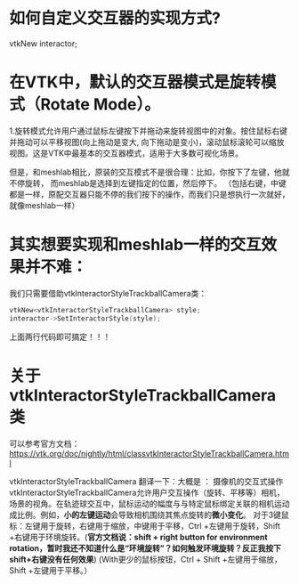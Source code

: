 # 如何自定义交互器的实现方式?
vtkNew<vtkRenderWindowInteractor> interactor;


# 在VTK中，默认的交互器模式是旋转模式（Rotate Mode）。
1.旋转模式允许用户通过鼠标左键按下并拖动来旋转视图中的对象。按住鼠标右键并拖动可以平移视图(向上拖动是变大,
向下拖动是变小)，滚动鼠标滚轮可以缩放视图。这是VTK中最基本的交互器模式，适用于大多数可视化场景。

但是，和meshlab相比，原装的交互模式不是很合理：比如，你按下了左键，他就不停旋转，
而meshlab是选择到左键指定的位置，然后停下。
（包括右键，中键都是一样，原配交互器只能不停的我们按下的操作，而我们只是想执行一次就好，就像meshlab一样）

# 其实想要实现和meshlab一样的交互效果并不难：
我们只需要借助vtkInteractorStyleTrackballCamera类：
```cpp
vtkNew<vtkInteractorStyleTrackballCamera> style;
interactor->SetInteractorStyle(style);
```
上面两行代码即可搞定！！！

# 关于vtkInteractorStyleTrackballCamera类
可以参考官方文档：
https://vtk.org/doc/nightly/html/classvtkInteractorStyleTrackballCamera.html

vtkInteractorStyleTrackballCamera 翻译一下：大概是 ： 摄像机的交互式操作
vtkInteractorStyleTrackballCamera允许用户交互操作（旋转、平移等）相机，场景的视角。在轨迹球交互中，鼠标运动的幅度与与特定鼠标绑定关联的相机运动成比例。例如，**小的左键运动**会导致相机围绕其焦点旋转的**微小变化**。
对于3键鼠标：左键用于旋转，右键用于缩放，中键用于平移，Ctrl +左键用于旋转，Shift +右键用于环境旋转。(**官方文档说：shift + right button for environment rotation，暂时我还不知道什么是“环境旋转”？如何触发环境旋转？反正我按下shift+右键没有任何效果**)
(With更少的鼠标按钮，Ctrl + Shift +左键用于缩放，Shift +左键用于平移。）
